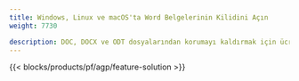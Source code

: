 ```yaml
---
title: Windows, Linux ve macOS'ta Word Belgelerinin Kilidini Açın 
weight: 7730

description: DOC, DOCX ve ODT dosyalarından korumayı kaldırmak için ücretsiz Uygulama ve API'ler
---
```


{{< blocks/products/pf/agp/feature-solution >}} 

